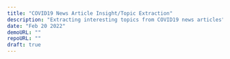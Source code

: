 ```yaml
---
title: "COVID19 News Article Insight/Topic Extraction"
description: "Extracting interesting topics from COVID19 news articles"
date: "Feb 20 2022"
demoURL: ""
repoURL: ""
draft: true
---
```



